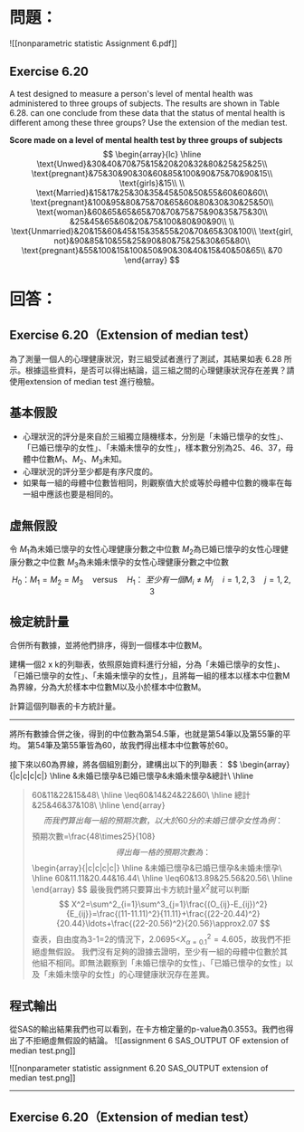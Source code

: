 # 問題：
![[nonparametric statistic Assignment 6.pdf]]

## Exercise 6.20
A test designed to measure a person's level of mental health was administered to three groups of subjects. The results are shown in Table 6.28. can one conclude from these data that the status of mental health is different among these three groups? Use the extension of the median test.

**Score made on a level of mental health test by three groups of subjects**
$$
\begin{array}{lc}
\hline
\text{Unwed}&30&40&70&75&15&20&20&32&80&25&25&25\\
\text{pregnant}&75&30&90&30&60&85&100&90&75&70&90&15\\
\text{girls}&15\\
\\
\text{Married}&15&17&25&30&35&45&50&50&55&60&60&60\\
\text{pregnant}&100&95&80&75&70&65&60&80&30&30&25&50\\
\text{woman}&60&65&65&65&70&70&75&75&90&35&75&30\\
 &25&45&65&60&20&75&100&80&90&90\\
\\
\text{Unmarried}&20&15&60&45&15&35&55&20&70&65&30&100\\
\text{girl, not}&90&85&10&55&25&90&80&75&25&30&65&80\\
\text{pregnant}&55&100&15&100&50&90&30&40&15&40&50&65\\
 &70
\end{array}
$$
# 回答：
## Exercise 6.20（Extension of median test）
為了測量一個人的心理健康狀況，對三組受試者進行了測試，其結果如表 6.28 所示。根據這些資料，是否可以得出結論，這三組之間的心理健康狀況存在差異？請使用extension of median test 進行檢驗。

## 基本假設
- 心理狀況的評分是來自於三組獨立隨機樣本，分別是「未婚已懷孕的女性」、「已婚已懷孕的女性」、「未婚未懷孕的女性」，樣本數分別為25、46、37，母體中位數$M_1$、$M_2$、$M_3$未知。
- 心理狀況的評分至少都是有序尺度的。
- 如果每一組的母體中位數皆相同，則觀察值大於或等於母體中位數的機率在每一組中應該也要是相同的。
## 虛無假設
令
$M_1$為未婚已懷孕的女性心理健康分數之中位數
$M_2$為已婚已懷孕的女性心理健康分數之中位數
$M_3$為未婚未懷孕的女性心理健康分數之中位數
$$
H_0\text{：}M_1=M_2=M_3\quad\text{versus}\quad H_1\text{： }至少有一個M_i\neq M_j \quad i=1,2,3\quad j=1,2,3
$$
## 檢定統計量
合併所有數據，並將他們排序，得到一個樣本中位數M。

建構一個2 x k的列聯表，依照原始資料進行分組，分為「未婚已懷孕的女性」、「已婚已懷孕的女性」、「未婚未懷孕的女性」，且將每一組的樣本以樣本中位數M為界線，分為大於樣本中位數M以及小於樣本中位數M。

計算這個列聯表的卡方統計量。
- - -
將所有數據合併之後，得到的中位數為第54.5筆，也就是第54筆以及第55筆的平均。
第54筆及第55筆皆為60，故我們得出樣本中位數等於60。

接下來以60為界線，將各個組別劃分，建構出以下的列聯表：
$$
\begin{array}{|c|c|c|c|}
\hline
 &未婚已懷孕&已婚已懷孕&未婚未懷孕&總計\\
 \hline
 >60&11&22&15&48\\
 \hline
 \leq60&14&24&22&60\\
 \hline
 總計&25&46&37&108\\
 \hline
\end{array}
$$
而我們算出每一組的預期次數，以大於60分的未婚已懷孕女性為例：
$$
預期次數=\frac{48\times25}{108}
$$
得出每一格的預期次數為：
$$
\begin{array}{|c|c|c|c|}
\hline
 &未婚已懷孕&已婚已懷孕&未婚未懷孕\\
 \hline
 >60&11.11&20.44&16.44\\
 \hline
 \leq60&13.89&25.56&20.56\\
 \hline
\end{array}
$$
最後我們將只要算出卡方統計量$X^2$就可以判斷
$$
X^2=\sum^2_{i=1}\sum^3_{j=1}\frac{(O_{ij}-E_{ij})^2}{E_{ij}}=\frac{(11-11.11)^2}{11.11}+\frac{(22-20.44)^2}{20.44}\ldots+\frac{(22-20.56)^2}{20.56}\approx2.07
$$
查表，自由度為3-1=2的情況下，2.0695<$X^2_{\alpha=0.1}=4.605$，故我們不拒絕虛無假設。
我們沒有足夠的證據去證明，至少有一組的母體中位數於其他組不相同。即無法觀察到「未婚已懷孕的女性」、「已婚已懷孕的女性」以及「未婚未懷孕的女性」的心理健康狀況存在差異。

## 程式輸出
從SAS的輸出結果我們也可以看到，在卡方檢定量的p-value為0.3553。我們也得出了不拒絕虛無假設的結論。
![[assignment 6 SAS_OUTPUT OF extension of median test.png]]

![[nonparameter statistic assignment 6.20 SAS_OUTPUT extension of median test.png]]
- - -
## Exercise 6.20（Extension of median test）
